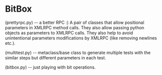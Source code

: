 BitBox
======

(prettyrpc.py) -- a better RPC :) A pair of classes that allow positional parameters in XMLRPC method calls. They also allow passing python objects as parameters to XMLRPC calls. They also help to avoid unintentional parameters modifications by XMLRPC (like removing newlines etc.).

(multitest.py)  -- metaclass/base class to generate multiple tests with the similar steps but different parameters in each test.

(bitbox.py) -- just playing with bit operations.
